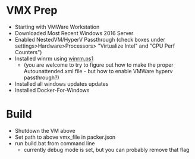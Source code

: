 # VMX Prep

* Starting with VMWare Workstation
* Downloaded Most Recent Windows 2016 Server
* Enabled NestedVM/HyperV Passthrough (check boxes under settings>Hardware>Processors> "Virtualize Intel" and "CPU Perf Counters")
* Installed winrm using [winrm.ps1](winrm.ps1)
  * (you are welcome to try to figure out how to make the proper Autounattended.xml file - but how to enable VMWare hyperv passthrough?)
* Installed all windows updates updates
* Installed Docker-For-Windows

# Build
* Shutdown the VM above
* Set path to above vmx_file in packer.json
* run build.bat from command line
  * currently debug mode is set, but you can probably remove that flag
